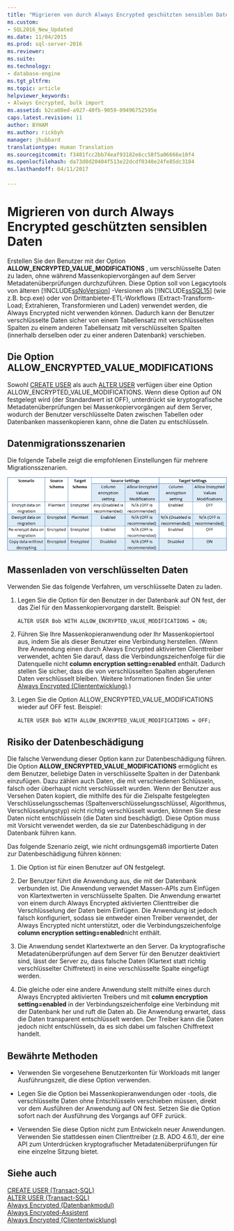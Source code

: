 ```yaml
---
title: "Migrieren von durch Always Encrypted geschützten sensiblen Daten | Microsoft-Dokumentation"
ms.custom:
- SQL2016_New_Updated
ms.date: 11/04/2015
ms.prod: sql-server-2016
ms.reviewer: 
ms.suite: 
ms.technology:
- database-engine
ms.tgt_pltfrm: 
ms.topic: article
helpviewer_keywords:
- Always Encrypted, bulk import
ms.assetid: b2ca08ed-a927-40fb-9059-09496752595e
caps.latest.revision: 11
author: BYHAM
ms.author: rickbyh
manager: jhubbard
translationtype: Human Translation
ms.sourcegitcommit: f3481fcc2bb74eaf93182e6cc58f5a06666e10f4
ms.openlocfilehash: da73d0d20404f513e22dcdf0340e24fe85dc3184
ms.lasthandoff: 04/11/2017

---
```

# <a name="migrate-sensitive-data-protected-by-always-encrypted"></a>Migrieren von durch Always Encrypted geschützten sensiblen Daten
  Erstellen Sie den Benutzer mit der Option **ALLOW_ENCRYPTED_VALUE_MODIFICATIONS** , um verschlüsselte Daten zu laden, ohne während Massenkopiervorgängen auf dem Server Metadatenüberprüfungen durchzuführen. Diese Option soll von Legacytools von älteren [!INCLUDE[ssNoVersion](../../../includes/ssnoversion-md.md)] -Versionen als [!INCLUDE[ssSQL15](../../../includes/sssql15-md.md)] (wie z.B. bcp.exe) oder von Drittanbieter-ETL-Workflows (Extract-Transform-Load; Extrahieren, Transformieren und Laden) verwendet werden, die Always Encrypted nicht verwenden können. Dadurch kann der Benutzer verschlüsselte Daten sicher von einem Tabellensatz mit verschlüsselten Spalten zu einem anderen Tabellensatz mit verschlüsselten Spalten (innerhalb derselben oder zu einer anderen Datenbank) verschieben.  
  
## <a name="the-allowencryptedvaluemodifications-option"></a>Die Option ALLOW_ENCRYPTED_VALUE_MODIFICATIONS  
 Sowohl [CREATE USER](https://msdn.microsoft.com/library/ms173463.aspx) als auch [ALTER USER](https://msdn.microsoft.com/library/ms176060.aspx) verfügen über eine Option ALLOW_ENCRYPTED_VALUE_MODIFICATIONS. Wenn diese Option auf ON festgelegt wird (der Standardwert ist OFF), unterdrückt sie kryptografische Metadatenüberprüfungen bei Massenkopiervorgängen auf dem Server, wodurch der Benutzer verschlüsselte Daten zwischen Tabellen oder Datenbanken massenkopieren kann, ohne die Daten zu entschlüsseln.  
  
## <a name="data-migration-scenarios"></a>Datenmigrationsszenarien  
 Die folgende Tabelle zeigt die empfohlenen Einstellungen für mehrere Migrationsszenarien.  
  
 ![always-encrypted-migration](../../../relational-databases/security/encryption/media/always-encrypted-migration.PNG "always-encrypted-migration")  
  
## <a name="bulk-loading-of-encrypted-data"></a>Massenladen von verschlüsselten Daten  
 Verwenden Sie das folgende Verfahren, um verschlüsselte Daten zu laden.  
  
1.  Legen Sie die Option für den Benutzer in der Datenbank auf ON fest, der das Ziel für den Massenkopiervorgang darstellt. Beispiel:  
  
    ```  
    ALTER USER Bob WITH ALLOW_ENCRYPTED_VALUE_MODIFICATIONS = ON;  
    ```  
  
2.  Führen Sie Ihre Massenkopieranwendung oder Ihr Massenkopiertool aus, indem Sie als dieser Benutzer eine Verbindung herstellen. (Wenn Ihre Anwendung einen durch Always Encrypted aktivierten Clienttreiber verwendet, achten Sie darauf, dass die Verbindungszeichenfolge für die Datenquelle nicht **column encryption setting=enabled** enthält. Dadurch stellen Sie sicher, dass die von verschlüsselten Spalten abgerufenen Daten verschlüsselt bleiben. Weitere Informationen finden Sie unter [Always Encrypted &#40;Cliententwicklung&#41;](../../../relational-databases/security/encryption/always-encrypted-client-development.md).)  
  
3.  Legen Sie die Option ALLOW_ENCRYPTED_VALUE_MODIFICATIONS wieder auf OFF fest. Beispiel:  
  
    ```  
    ALTER USER Bob WITH ALLOW_ENCRYPTED_VALUE_MODIFICATIONS = OFF;  
    ```  
  
## <a name="potential-for-data-corruption"></a>Risiko der Datenbeschädigung  
 Die falsche Verwendung dieser Option kann zur Datenbeschädigung führen. Die Option **ALLOW_ENCRYPTED_VALUE_MODIFICATIONS** ermöglicht es dem Benutzer, beliebige Daten in verschlüsselte Spalten in der Datenbank einzufügen. Dazu zählen auch Daten, die mit verschiedenen Schlüsseln, falsch oder überhaupt nicht verschlüsselt wurden. Wenn der Benutzer aus Versehen Daten kopiert, die mithilfe des für die Zielspalte festgelegten Verschlüsselungsschemas (Spaltenverschlüsselungsschlüssel, Algorithmus, Verschlüsselungstyp) nicht richtig verschlüsselt wurden, können Sie diese Daten nicht entschlüsseln (die Daten sind beschädigt). Diese Option muss mit Vorsicht verwendet werden, da sie zur Datenbeschädigung in der Datenbank führen kann.  
  
 Das folgende Szenario zeigt, wie nicht ordnungsgemäß importierte Daten zur Datenbeschädigung führen können:  
  
1.  Die Option ist für einen Benutzer auf ON festgelegt.  
  
2.  Der Benutzer führt die Anwendung aus, die mit der Datenbank verbunden ist. Die Anwendung verwendet Massen-APIs zum Einfügen von Klartextwerten in verschlüsselte Spalten. Die Anwendung erwartet von einem durch Always Encrypted aktivierten Clienttreiber die Verschlüsselung der Daten beim Einfügen. Die Anwendung ist jedoch falsch konfiguriert, sodass sie entweder einen Treiber verwendet, der Always Encrypted nicht unterstützt, oder die Verbindungszeichenfolge **column encryption setting=enabled**nicht enthält.  
  
3.  Die Anwendung sendet Klartextwerte an den Server. Da kryptografische Metadatenüberprüfungen auf dem Server für den Benutzer deaktiviert sind, lässt der Server zu, dass falsche Daten (Klartext statt richtig verschlüsselter Chiffretext) in eine verschlüsselte Spalte eingefügt werden.  
  
4.  Die gleiche oder eine andere Anwendung stellt mithilfe eines durch Always Encrypted aktivierten Treibers und mit **column encryption setting=enabled** in der Verbindungszeichenfolge eine Verbindung mit der Datenbank her und ruft die Daten ab. Die Anwendung erwartet, dass die Daten transparent entschlüsselt werden. Der Treiber kann die Daten jedoch nicht entschlüsseln, da es sich dabei um falschen Chiffretext handelt.  
  
## <a name="best-practice"></a>Bewährte Methoden  
  
-   Verwenden Sie vorgesehene Benutzerkonten für Workloads mit langer Ausführungszeit, die diese Option verwenden.  
  
-   Legen Sie die Option bei Massenkopieranwendungen oder -tools, die verschlüsselte Daten ohne Entschlüsseln verschieben müssen, direkt vor dem Ausführen der Anwendung auf ON fest. Setzen Sie die Option sofort nach der Ausführung des Vorgangs auf OFF zurück.  
  
-   Verwenden Sie diese Option nicht zum Entwickeln neuer Anwendungen. Verwenden Sie stattdessen einen Clienttreiber (z.B. ADO 4.6.1), der eine API zum Unterdrücken kryptografischer Metadatenüberprüfungen für eine einzelne Sitzung bietet.  
  
## <a name="see-also"></a>Siehe auch  
 [CREATE USER &#40;Transact-SQL&#41;](../../../t-sql/statements/create-user-transact-sql.md)   
 [ALTER USER &#40;Transact-SQL&#41;](../../../t-sql/statements/alter-user-transact-sql.md)   
 [Always Encrypted &#40;Datenbankmodul&#41;](../../../relational-databases/security/encryption/always-encrypted-database-engine.md)   
 [Always Encrypted-Assistent](../../../relational-databases/security/encryption/always-encrypted-wizard.md)   
 [Always Encrypted &#40;Cliententwicklung&#41;](../../../relational-databases/security/encryption/always-encrypted-client-development.md)  
  
  

